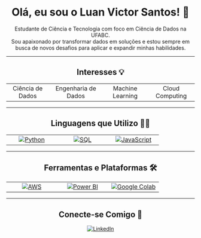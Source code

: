 <div align="center">

  <h1><b>Olá, eu sou o Luan Victor Santos!</b> 👋</h1>
  
  <p>
    Estudante de Ciência e Tecnologia com foco em Ciência de Dados na UFABC. <br />
    Sou apaixonado por transformar dados em soluções e estou sempre em busca de novos desafios para aplicar e expandir minhas habilidades.
  </p>

  ---

  <h2><b>Interesses</b> 💡</h2>
  <table align="center">
    <tr>
      <td align="center">Ciência de Dados</td>
      <td align="center">Engenharia de Dados</td>
      <td align="center">Machine Learning</td>
      <td align="center">Cloud Computing</td>
    </tr>
  </table>

  ---

  <h2><b>Linguagens que Utilizo</b> 👨‍💻</h2>
  <table align="center" style="border: none;">
    <tr align="center">
      <td width="120">
        <a href="https://www.python.org" target="_blank"> 
          <img src="https://img.shields.io/badge/Python-3776AB?style=for-the-badge&logo=python&logoColor=white" alt="Python" />
        </a>
      </td>
      <td width="120">
        <a href="https://www.mysql.com/" target="_blank">
          <img src="https://img.shields.io/badge/SQL-4479A1?style=for-the-badge&logo=mysql&logoColor=white" alt="SQL" />
        </a>
      </td>
      <td width="120">
        <a href="https://developer.mozilla.org/en-US/docs/Web/JavaScript" target="_blank">
          <img src="https://img.shields.io/badge/JavaScript-F7DF1E?style=for-the-badge&logo=javascript&logoColor=black" alt="JavaScript" />
        </a>
      </td>
    </tr>
  </table>

  ---

  <h2><b>Ferramentas e Plataformas</b> 🛠️</h2>
  <table align="center" style="border: none;">
    <tr align="center">
      <td width="120">
        <a href="https://aws.amazon.com/" target="_blank">
          <img src="https://img.shields.io/badge/AWS-232F3E?style=for-the-badge&logo=amazon-aws&logoColor=white" alt="AWS" />
        </a>
      </td>
      <td width="120">
        <a href="https://powerbi.microsoft.com/pt-br/" target="_blank">
          <img src="https://img.shields.io/badge/Power_BI-F2C811?style=for-the-badge&logo=power-bi&logoColor=black" alt="Power BI" />
        </a>
      </td>
      <td width="120">
        <a href="https://colab.research.google.com/" target="_blank">
          <img src="https://img.shields.io/badge/Google_Colab-F9AB00?style=for-the-badge&logo=google-colab&logoColor=white" alt="Google Colab" />
        </a>
      </td>
    </tr>
  </table>

  ---
  
  <h2><b>Conecte-se Comigo</b> 🤝</h2>
  <a href="https://www.linkedin.com/in/luan-victor-santos/" target="_blank">
    <img src="https://img.shields.io/badge/LinkedIn-0077B5?style=for-the-badge&logo=linkedin&logoColor=white" alt="LinkedIn"/>
  </a>
</div>

